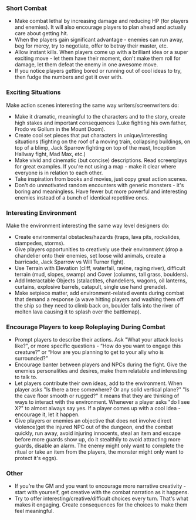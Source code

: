 ### Short Combat

- Make combat lethal by increasing damage and reducing HP (for players and enemies). It will also encourage players to plan ahead and actually care about getting hit.
- When the players gain significant advantage - enemies can run away, beg for mercy, try to negotiate, offer to betray their master, etc.
- Allow instant kills. When players come up with a brilliant idea or a super exciting move - let them have their moment, don't make them roll for damage, let them defeat the enemy in one awesome move.
- If you notice players getting bored or running out of cool ideas to try, then fudge the numbers and get it over with.

### Exciting Situations
Make action scenes interesting the same way writers/screenwriters do:

- Make it dramatic, meaningful to the characters and to the story, create high stakes and important consequences (Luke fighting his own father, Frodo vs Gollum in the Mount Doom).
- Create cool set pieces that put characters in unique/interesting situations (fighting on the roof of a moving train, collapsing buildings, on top of a blimp, Jack Sparrow fighting on top of the mast, Inception Hallway fight, Mad Max, etc.)
- Make vivid and cinematic (but concise) descriptions. Read screenplays for great examples. If you're not using a map - make it clear where everyone is in relation to each other.
- Take inspiration from books and movies, just copy great action scenes.
- Don't do unmotivated random encounters with generic monsters - it's boring and meaningless. Have fewer but more powerful and interesting enemies instead of a bunch of identical repetitive ones.

### Interesting Environment

Make the environment interesting the same way level designers do:

- Create environmental obstacles/hazards (traps, lava pits, rockslides, stampedes, storms).
- Give players opportunities to creatively use their environment (drop a chandelier onto their enemies, set loose wild animals, create a barricade, Jack Sparrow vs Will Turner fight).
- Use Terrain with Elevation (cliff, waterfall, ravine, raging river), difficult terrain (mud, slopes, swamp) and Cover (columns, tall grass, boulders).
- Add Interactable Objects (stalactites, chandeliers, wagons, oil lanterns, curtains, explosive barrels, catapult, single use hand grenade).
- Make setpiece matter, add environment-related events during combat that demand a response (a wave hitting players and washing them off the ship so they need to climb back on, boulder falls into the river of molten lava causing it to splash over the battlemap).

<div class="column-break"></div>

### Encourage Players to keep Roleplaying During Combat

- Prompt players to describe their actions. Ask "What your attack looks like?", or more specific questions - “How do you want to engage this creature?” or “How are you planning to get to your ally who is surrounded?”
- Encourage banter between players and NPCs during the fight. Give the enemies personalities and desires, make them relatable and interesting to talk to.
- Let players contribute their own ideas, add to the environment. When player asks "Is there a tree somewhere? Or any solid vertical plane?" "Is the cave floor smooth or rugged?" it means that they are thinking of ways to interact with the environment. Whenever a player asks "do I see X?" to almost always say yes. If a player comes up with a cool idea - encourage it, let it happen.
- Give players or enemies an objective that does not involve direct violence(get  the injured NPC out of the dungeon, end the combat quickly, run away, avoid injuring innocents, steal an item and escape before more guards show up, do it stealthily to avoid attracting more guards, disable an alarm. The enemy might only want to complete the ritual or take an item from the players, the monster might only want to protect it's eggs).


### Other
- If you’re the GM and you want to encourage more narrative creativity - start with yourself, get creative with the combat narration as it happens.
- Try to offer interesting/creative/difficult choices every turn. That's what makes it engaging. Create consequences for the choices to make them feel meaningful.
